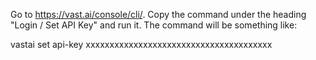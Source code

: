 Go to https://vast.ai/console/cli/. Copy the command under the heading "Login / Set API Key" and run it.
The command will be something like:


vastai set api-key xxxxxxxxxxxxxxxxxxxxxxxxxxxxxxxxxxxxxxx


